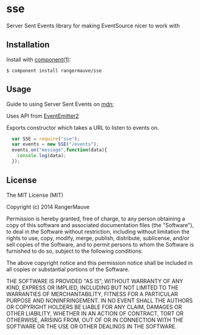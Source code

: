 
# sse

  Server Sent Events library for making EventSource nicer to work with

## Installation

  Install with [component(1)](http://component.io):

    $ component install rangermauve/sse

## Usage

Guide to using Server Sent Events on [mdn](https://developer.mozilla.org/en-US/docs/Server-sent_events/Using_server-sent_events);

Uses API from [EventEmitter2](https://github.com/asyncly/EventEmitter2)

Exports constructor which takes a URL to listen to events on.

``` javascript
  var SSE = require("sse");
  var events = new SSE("/events");
  events.on("message",function(data){
  	console.log(data);
  });
```

## License

  The MIT License (MIT)

  Copyright (c) 2014 RangerMauve

  Permission is hereby granted, free of charge, to any person obtaining a copy
  of this software and associated documentation files (the "Software"), to deal
  in the Software without restriction, including without limitation the rights
  to use, copy, modify, merge, publish, distribute, sublicense, and/or sell
  copies of the Software, and to permit persons to whom the Software is
  furnished to do so, subject to the following conditions:

  The above copyright notice and this permission notice shall be included in
  all copies or substantial portions of the Software.

  THE SOFTWARE IS PROVIDED "AS IS", WITHOUT WARRANTY OF ANY KIND, EXPRESS OR
  IMPLIED, INCLUDING BUT NOT LIMITED TO THE WARRANTIES OF MERCHANTABILITY,
  FITNESS FOR A PARTICULAR PURPOSE AND NONINFRINGEMENT. IN NO EVENT SHALL THE
  AUTHORS OR COPYRIGHT HOLDERS BE LIABLE FOR ANY CLAIM, DAMAGES OR OTHER
  LIABILITY, WHETHER IN AN ACTION OF CONTRACT, TORT OR OTHERWISE, ARISING FROM,
  OUT OF OR IN CONNECTION WITH THE SOFTWARE OR THE USE OR OTHER DEALINGS IN
  THE SOFTWARE.